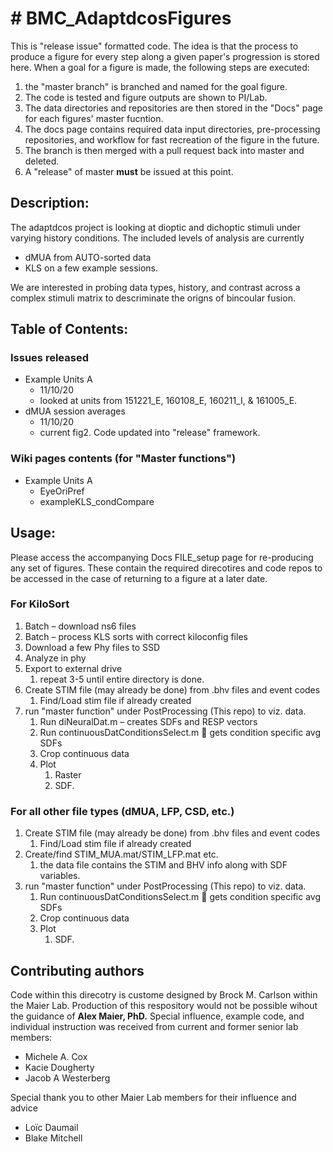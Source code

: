 # # BMC_AdaptdcosFigures

This is "release issue" formatted code. 
The idea is that the process to produce a figure for every step along a given paper's progression is stored here.
When a goal for a figure is made, the following steps are executed:
1. the "master branch" is branched and named for the goal figure.
1. The code is tested and figure outputs are shown to PI/Lab.
1. The data directories and repositories are then stored in the "Docs" page for each figures' master fucntion.
1. The docs page contains required data input directories, pre-processing repositories, and workflow for fast recreation of the figure in the future.
1. The branch is then merged with a pull request back into master and deleted.
1. A "release" of master **must** be issued at this point.


## Description: 
The adaptdcos project is looking at dioptic and dichoptic stimuli under varying history conditions. The included levels of analysis are currently 
- dMUA from AUTO-sorted data
- KLS on a few example sessions.

We are interested in probing data types, history, and contrast across a complex stimuli matrix to descriminate the origns of bincoular fusion.


## Table of Contents:
### Issues released
- Example Units A
  - 11/10/20
  - looked at units from 151221_E, 160108_E, 160211_I, & 161005_E.
- dMUA session averages
  - 11/10/20
  - current fig2. Code updated into "release" framework.
### Wiki pages contents (for "Master functions")
- Example Units A
  - EyeOriPref
  - exampleKLS_condCompare

## Usage: 
Please access the accompanying Docs FILE_setup page for re-producing any set of figures. These contain the required direcotires and code repos to be accessed in the case of returning to a figure at a later date.
### For KiloSort
1. Batch – download ns6 files
1. Batch – process KLS sorts with correct kiloconfig files
1. Download a few Phy files to SSD
1. Analyze in phy
1. Export to external drive
   1. repeat 3-5 until entire directory is done.
1. Create STIM file (may already be done) from .bhv files and event codes
   1. Find/Load stim file if already created
1. run "master function" under PostProcessing (This repo) to viz. data.
   1. Run diNeuralDat.m – creates SDFs and RESP vectors
   1. Run continuousDatConditionsSelect.m  gets condition specific avg SDFs
   1. Crop continuous data
   1. Plot 
      1. Raster
      1. SDF.

### For all other file types (dMUA, LFP, CSD, etc.)
1. Create STIM file (may already be done) from .bhv files and event codes
   1. Find/Load stim file if already created
1. Create/find STIM_MUA.mat/STIM_LFP.mat etc.
   1. the data file contains the STIM and BHV info along with SDF variables.
1. run "master function" under PostProcessing (This repo) to viz. data.
   1. Run continuousDatConditionsSelect.m  gets condition specific avg SDFs
   1. Crop continuous data
   1. Plot 
      1. SDF.
      

## Contributing authors
Code within this direcotry is custome designed by Brock M. Carlson within the Maier Lab.
Production of this respository would not be possible wihout the guidance of **Alex Maier, PhD.**
Special influence, example code, and individual instruction was received from current and former senior lab members:
- Michele A. Cox
- Kacie Dougherty
- Jacob A Westerberg

Special thank you to other Maier Lab members for their influence and advice
- Loïc Daumail
- Blake Mitchell
